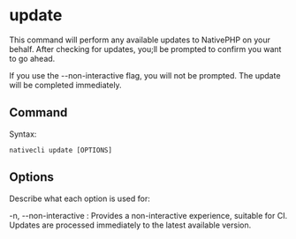 # update

This command will perform any available updates to NativePHP on your behalf.
After checking for updates, you;ll be prompted to confirm you want to go ahead.

<warning>If you use the --non-interactive flag, you will not be prompted. The update will be completed immediately.</warning>

## Command

Syntax:

```shell
nativecli update [OPTIONS]
```

## Options

Describe what each option is used for:

-n, --non-interactive
: Provides a non-interactive experience, suitable for CI. Updates are processed immediately to the
latest available version.

<seealso>
    <a href="check-update.md" />
</seealso>